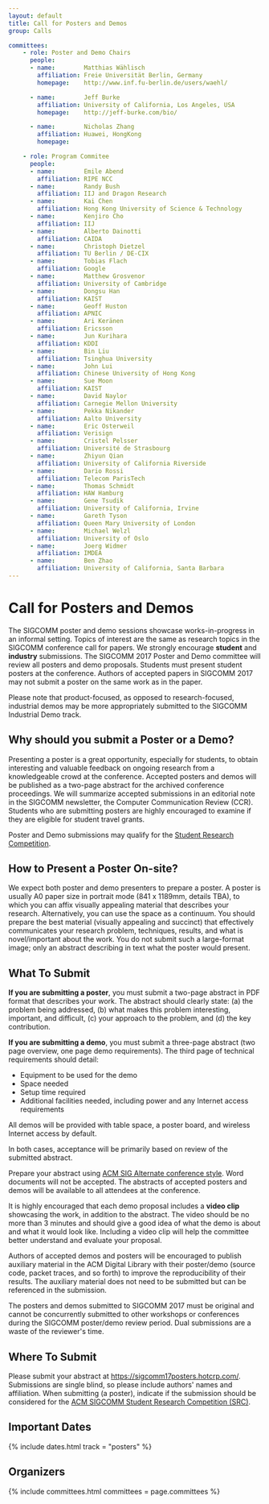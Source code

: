 ```yaml
---
layout: default
title: Call for Posters and Demos
group: Calls

committees:
    - role: Poster and Demo Chairs
      people:
      - name:        Matthias Wählisch
        affiliation: Freie Universität Berlin, Germany
        homepage:    http://www.inf.fu-berlin.de/users/waehl/

      - name:        Jeff Burke
        affiliation: University of California, Los Angeles, USA
        homepage:    http://jeff-burke.com/bio/

      - name:        Nicholas Zhang
        affiliation: Huawei, HongKong
        homepage:

    - role: Program Commitee
      people:
      - name:        Emile Abend
        affiliation: RIPE NCC
      - name:        Randy Bush
        affiliation: IIJ and Dragon Research
      - name:        Kai Chen
        affiliation: Hong Kong University of Science & Technology
      - name:        Kenjiro Cho
        affiliation: IIJ
      - name:        Alberto Dainotti
        affiliation: CAIDA
      - name:        Christoph Dietzel
        affiliation: TU Berlin / DE-CIX
      - name:        Tobias Flach
        affiliation: Google
      - name:        Matthew Grosvenor
        affiliation: University of Cambridge
      - name:        Dongsu Han
        affiliation: KAIST
      - name:        Geoff Huston
        affiliation: APNIC
      - name:        Ari Keränen
        affiliation: Ericsson
      - name:        Jun Kurihara
        affiliation: KDDI
      - name:        Bin Liu
        affiliation: Tsinghua University
      - name:        John Lui
        affiliation: Chinese University of Hong Kong
      - name:        Sue Moon
        affiliation: KAIST
      - name:        David Naylor
        affiliation: Carnegie Mellon University
      - name:        Pekka Nikander
        affiliation: Aalto University
      - name:        Eric Osterweil
        affiliation: Verisign
      - name:        Cristel Pelsser
        affiliation: Université de Strasbourg
      - name:        Zhiyun Qian 
        affiliation: University of California Riverside
      - name:        Dario Rossi
        affiliation: Telecom ParisTech
      - name:        Thomas Schmidt
        affiliation: HAW Hamburg
      - name:        Gene Tsudik
        affiliation: University of California, Irvine
      - name:        Gareth Tyson
        affiliation: Queen Mary University of London
      - name:        Michael Welzl
        affiliation: University of Oslo
      - name:        Joerg Widmer
        affiliation: IMDEA
      - name:        Ben Zhao
        affiliation: University of California, Santa Barbara
---
```


# Call for Posters and Demos

The SIGCOMM poster and demo sessions showcase works-in-progress in an informal setting. Topics of interest are the same as research topics in the SIGCOMM conference call for papers. We strongly encourage **student** and **industry** submissions. The SIGCOMM 2017 Poster and Demo committee will review all posters and demo proposals. Students must present student posters at the conference. Authors of accepted papers in SIGCOMM 2017 may not submit a poster on the same work as in the paper.

Please note that product-focused, as opposed to research-focused, industrial demos may be more appropriately submitted to the SIGCOMM Industrial Demo track.  <!--Please feel free to contact either the Poster and Demo Chairs or the [SIGCOMM Industrial Liaison Board](http://www.sigcomm.org/content/sigcomm-industrial-advisory-board) if you are unsure which track to submit to.--> 

## Why should you submit a Poster or a Demo?

Presenting a poster is a great opportunity, especially for students, to obtain interesting and valuable feedback on ongoing research from a knowledgeable crowd at the conference. Accepted posters and demos will be published as a two-page abstract for the archived conference proceedings. We will summarize accepted submissions in an editorial note in the SIGCOMM newsletter, the Computer Communication Review (CCR). Students who are submitting posters are highly encouraged to examine if they are eligible for student travel grants.

Poster and Demo submissions may qualify for the [Student Research Competition](src.html).

## How to Present a Poster On-site?

We expect both poster and demo presenters to prepare a poster. A poster is usually A0 paper size in portrait mode (841 x 1189mm, details TBA), to which you can affix visually appealing material that describes your research. Alternatively, you can use the space as a continuum. You should prepare the best material (visually appealing and succinct) that effectively communicates your research problem, techniques, results, and what is novel/important about the work. You do not submit such a large-format image; only an abstract describing in text what the poster would present.

## What To Submit

**If you are submitting a poster**, you must submit a two-page abstract in PDF format that describes your work.
 The abstract should clearly state: (a) the problem being addressed, (b) what makes this problem interesting, important, and difficult, (c) your approach to the problem, and (d) the key contribution.

**If you are submitting a demo**, you must submit a three-page abstract (two page overview, one page demo requirements). The third page of technical requirements should detail:

- Equipment to be used for the demo
- Space needed
- Setup time required
- Additional facilities needed, including power and any Internet access requirements

All demos will be provided with table space, a poster board, and wireless Internet access by default.

In both cases, acceptance will be primarily based on review of the submitted abstract.

Prepare your abstract using [ACM SIG Alternate conference style](http://www.acm.org/binaries/content/assets/publications/article-templates/sig-alternate-05-2015.cls). Word documents will not be accepted. The abstracts of accepted posters and demos will be available to all attendees at the conference.

It is highly encouraged that each demo proposal includes a **video clip** showcasing the work, in addition to the abstract. The video should be no more than 3 minutes and should give a good idea of what the demo is about and what it would look like. Including a video clip will help the committee better understand and evaluate your proposal.

Authors of accepted demos and posters will be encouraged to publish auxiliary material in the ACM Digital Library with their poster/demo (source code, packet traces, and so forth) to improve the reproducibility of their results. The auxiliary material does not need to be submitted but can be referenced in the submission.

The posters and demos submitted to SIGCOMM 2017 must be original and cannot be concurrently submitted to other workshops or conferences during the SIGCOMM poster/demo review period. Dual submissions are a waste of the reviewer's time.

## Where To Submit

Please submit your abstract at <https://sigcomm17posters.hotcrp.com/>. Submissions are single blind, so please include authors' names and affiliation. When submitting (a poster), indicate if the submission should be considered for the [ACM SIGCOMM Student Research Competition (SRC)](src.html).

## <i class="fa fa-calendar"></i> Important Dates

{% include dates.html track = "posters" %}

## Organizers

{% include committees.html committees = page.committees %}
